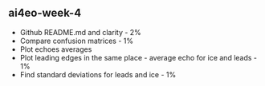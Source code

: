## ai4eo-week-4

- Github README.md and clarity - 2%
- Compare confusion matrices - 1%
- Plot echoes averages
- Plot leading edges in the same place - average echo for ice and leads - 1%
- Find standard deviations for leads and ice - 1%
